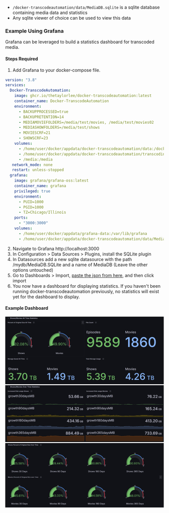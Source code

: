 - `/docker-transcodeautomation/data/MediaDB.sqlite` is a sqlite database containing media data and statistics
- Any sqlite viewer of choice can be used to view this data

### Example Using Grafana
Grafana can be leveraged to build a statistics dashboard for transcoded media.

#### Steps Required
1. Add Grafana to your docker-compose file.
```yml
version: "3.8"
services:
  Docker-TranscodeAutomation:
    image: ghcr.io/thetaylorlee/docker-transcodeautomation:latest
    container_name: Docker-TranscodeAutomation
    environment:
      - BACKUPPROCESSED=true
      - BACKUPRETENTION=14
      - MEDIAMOVIEFOLDERS=/media/test/movies, /media/test/movies02
      - MEDIASHOWFOLDERS=/media/test/shows
      - MOVIESCRF=21
      - SHOWSCRF=23
    volumes:
      - /home/user/docker/appdata/docker-transcodeautomation/data:/docker-transcodeautomation/data
      - /home/user/docker/appdata/docker-transcodeautomation/transcoding:/docker-transcodeautomation/transcoding
      - /media:/media
   network_mode: none
   restart: unless-stopped
  grafana:
    image: grafana/grafana-oss:latest
    container_name: grafana
    privileged: true
    environment:
      - PUID=1000
      - PGID=1000
      - TZ=Chicago/Illinois
    ports:
      - "3000:3000"
    volumes:
      - /home/user/docker/appdata/grafana-data:/var/lib/grafana
      - /home/user/docker/appdata/docker-transcodeautomation/data/MediaDB.SQLite:/mydb/MediaDB.SQLite
```
2. Navigate to Grafana http://localhost:3000
3. In Configuration > Data Sources > Plugins, install the SQLite plugin
4. In Datasources add a new sqlite datasource with the path /mydb/MediaDB.SQLite and a name of MediaDB (Leave the other options untouched)
5. Go to Dashboards > Import, [paste the json from here](https://raw.githubusercontent.com/TheTaylorLee/docker-transcodeautomation/master/examples/grafana/grafana-dashboard.json), and then click import
6. You now have a dashboard for displaying statistics. If you haven't been running docker-transcodeautomation previously, no statistics will exist yet for the dashboard to display.

#### Example Dashboard
![Grafana Dashboard01](https://raw.githubusercontent.com/TheTaylorLee/docker-transcodeautomation/master/examples/grafana/01.png)
![Grafana Dashboard02](https://raw.githubusercontent.com/TheTaylorLee/docker-transcodeautomation/master/examples/grafana/02.png)
![Grafana Dashboard03](https://raw.githubusercontent.com/TheTaylorLee/docker-transcodeautomation/master/examples/grafana/03.png)
